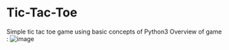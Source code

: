 # Tic-Tac-Toe
Simple tic tac toe game using basic concepts of Python3
Overview of game :
![image](https://user-images.githubusercontent.com/58790433/114040183-ff478a80-98a0-11eb-8863-46d156b069fd.png)
